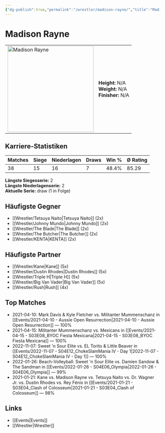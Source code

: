 ```yaml
---
{"dg-publish":true,"permalink":"/wrestler/madison-rayne/","title":"Madison Rayne","tags":["wrestler"],"noteIcon":""}
---
```



# Madison Rayne

<table>
        <tr>
        <td><img src="https://github.com/CptSpaulding1980/choke-slam-wrestling/releases/download/images/Madison_Rayne.png" width="280" alt="Madison Rayne"></td>
        <td>
        <b>Height:</b> N/A<br>
        <b>Weight:</b> N/A<br>
        <b>Finisher:</b> N/A<br>
        </td>
        </tr>
        </table>
        
## Karriere-Statistiken

| Matches | Siege | Niederlagen | Draws | Win % | Ø Rating |
|---------|-------|-------------|-------|-------|-----------|
| 38 | 15 | 16 | 7 | 48.4% | 85.29 |

**Längste Siegesserie:** 2<br>**Längste Niederlagenserie:** 2<br>**Aktuelle Serie:** draw (1 in Folge)


## Häufigste Gegner
- [[Wrestler/Tetsuya Naito\|Tetsuya Naito]] (2x)
- [[Wrestler/Johnny Mundo\|Johnny Mundo]] (2x)
- [[Wrestler/The Blade\|The Blade]] (2x)
- [[Wrestler/The Butcher\|The Butcher]] (2x)
- [[Wrestler/KENTA\|KENTA]] (2x)

## Häufigste Partner
- [[Wrestler/Kane\|Kane]] (5x)
- [[Wrestler/Dustin Rhodes\|Dustin Rhodes]] (5x)
- [[Wrestler/Triple H\|Triple H]] (5x)
- [[Wrestler/Big Van Vader\|Big Van Vader]] (5x)
- [[Wrestler/Rush\|Rush]] (4x)

## Top Matches
- 2021-04-10: Mark Davis & Kyle Fletcher vs. Militanter Mummenschanz in [[Events/2021-04-10 - Aussie Open Resurrection\|2021-04-10 - Aussie Open Resurrection]] — 100%
- 2021-04-15: Militanter Mummenschanz vs. Mexicans in [[Events/2021-04-15 - S03E08_BYOC Fiesta Mexicana\|2021-04-15 - S03E08_BYOC Fiesta Mexicana]] — 100%
- 2022-11-07: Sweet 'n Sour Elite vs. EL Torito & Little Beaver in [[Events/2022-11-07 - S04E12_ChokeSlamMania IV - Day 1\|2022-11-07 - S04E12_ChokeSlamMania IV - Day 1]] — 100%
- 2022-01-26: Beach-Volleyball: Sweet 'n Sour Elite vs. Damien Sandow & The Sandman in [[Events/2022-01-26 - S04E06_Olympia\|2022-01-26 - S04E06_Olympia]] — 99%
- 2021-01-21: Kane vs. Madison Rayne vs. Tetsuya Naito vs. Dr. Wagner Jr. vs. Dustin Rhodes vs. Rey Fénix in [[Events/2021-01-21 - S03E04_Clash of Colosseum\|2021-01-21 - S03E04_Clash of Colosseum]] — 98%

## Links
- [[Events\|Events]]
- [[Wrestler\|Wrestler]]
